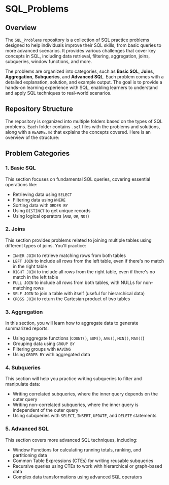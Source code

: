 # SQL_Problems

## Overview

The `SQL_Problems` repository is a collection of SQL practice problems designed to help individuals improve their SQL skills, from basic queries to more advanced scenarios. It provides various challenges that cover key concepts in SQL, including data retrieval, filtering, aggregation, joins, subqueries, window functions, and more.

The problems are organized into categories, such as **Basic SQL**, **Joins**, **Aggregation**, **Subqueries**, and **Advanced SQL**. Each problem comes with a detailed explanation, solution, and example output. The goal is to provide a hands-on learning experience with SQL, enabling learners to understand and apply SQL techniques to real-world scenarios.

## Repository Structure

The repository is organized into multiple folders based on the types of SQL problems. Each folder contains `.sql` files with the problems and solutions, along with a `README.md` that explains the concepts covered. Here is an overview of the structure:

## Problem Categories

### 1. **Basic SQL**

This section focuses on fundamental SQL queries, covering essential operations like:
- Retrieving data using `SELECT`
- Filtering data using `WHERE`
- Sorting data with `ORDER BY`
- Using `DISTINCT` to get unique records
- Using logical operators (`AND`, `OR`, `NOT`)

### 2. **Joins**

This section provides problems related to joining multiple tables using different types of joins. You'll practice:
- `INNER JOIN` to retrieve matching rows from both tables
- `LEFT JOIN` to include all rows from the left table, even if there's no match in the right table
- `RIGHT JOIN` to include all rows from the right table, even if there's no match in the left table
- `FULL JOIN` to include all rows from both tables, with NULLs for non-matching rows
- `SELF JOIN` to join a table with itself (useful for hierarchical data)
- `CROSS JOIN` to return the Cartesian product of two tables

### 3. **Aggregation**

In this section, you will learn how to aggregate data to generate summarized reports:
- Using aggregate functions (`COUNT()`, `SUM()`, `AVG()`, `MIN()`, `MAX()`)
- Grouping data using `GROUP BY`
- Filtering groups with `HAVING`
- Using `ORDER BY` with aggregated data

### 4. **Subqueries**

This section will help you practice writing subqueries to filter and manipulate data:
- Writing correlated subqueries, where the inner query depends on the outer query
- Writing non-correlated subqueries, where the inner query is independent of the outer query
- Using subqueries with `SELECT`, `INSERT`, `UPDATE`, and `DELETE` statements

### 5. **Advanced SQL**

This section covers more advanced SQL techniques, including:
- Window Functions for calculating running totals, ranking, and partitioning data
- Common Table Expressions (CTEs) for writing reusable subqueries
- Recursive queries using CTEs to work with hierarchical or graph-based data
- Complex data transformations using advanced SQL operators
